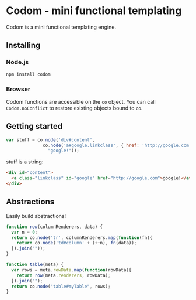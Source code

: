 
# Codom - mini functional templating

Codom is a mini functional templating engine.

## Installing

### Node.js

    npm install codom

### Browser

Codom functions are accessible on the `co` object. You can call `Codom.noConflict`
to restore existing objects bound to `co`.

## Getting started

```js
var stuff = co.node('div#content',
              co.node('a#google.linkclass', { href: 'http://google.com' },
                "google!"));
```

stuff is a string:

```html
<div id="content">
  <a class="linkclass" id="google" href="http://google.com">google!</a>
</div>
```

## Abstractions

Easily build abstractions!

```js
function row(columnRenderers, data) {
  var n = 0;
  return co.node('tr', columnRenderers.map(function(fn){
    return co.node('td#column' + (++n), fn(data));
  }).join(""));
}

function table(meta) {
  var rows = meta.rowData.map(function(rowData){
    return row(meta.renderers, rowData);
  }).join("");
  return co.node("table#myTable", rows);
}
``` 

